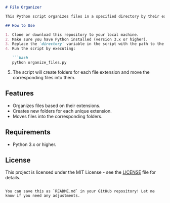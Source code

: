 ```markdown
# File Organizer

This Python script organizes files in a specified directory by their extensions. It moves each file into a folder named after its extension (e.g., `.txt`, `.jpg`, etc.).

## How to Use

1. Clone or download this repository to your local machine.
2. Make sure you have Python installed (version 3.x or higher).
3. Replace the `directory` variable in the script with the path to the directory you want to organize.
4. Run the script by executing:

   ```bash
   python organize_files.py
   ```

5. The script will create folders for each file extension and move the corresponding files into them.

## Features

- Organizes files based on their extensions.
- Creates new folders for each unique extension.
- Moves files into the corresponding folders.

## Requirements

- Python 3.x or higher.

## License

This project is licensed under the MIT License - see the [LICENSE](LICENSE) file for details.
```

You can save this as `README.md` in your GitHub repository! Let me know if you need any adjustments.
